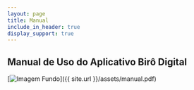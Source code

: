 ```yaml
---
layout: page
title: Manual
include_in_header: true
display_support: true
---
```


## Manual de Uso do Aplicativo Birô Digital

[![Imagem Fundo](https://www.biro.digital/assets/manual.jpg)]({{ site.url }}/assets/manual.pdf)
